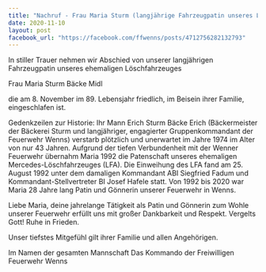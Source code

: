 ```yaml
---
title: "Nachruf - Frau Maria Sturm (langjährige Fahrzeugpatin unseres Löschfahrzeuges)"
date: 2020-11-10
layout: post
facebook_url: "https://facebook.com/ffwenns/posts/4712756282132793"
---
```


In stiller Trauer nehmen wir Abschied von unserer langjährigen Fahrzeugpatin unseres ehemaligen Löschfahrzeuges

Frau Maria Sturm
 Bäcke Midl

die am 8. November im 89. Lebensjahr friedlich, im Beisein ihrer Familie, eingeschlafen ist. 

Gedenkzeilen zur Historie:
Ihr Mann Erich Sturm Bäcke Erich (Bäckermeister der Bäckerei Sturm und langjähriger, engagierter Gruppenkommandant der Feuerwehr Wenns) verstarb plötzlich und unerwartet im Jahre 1974 im Alter von nur 43 Jahren.
Aufgrund der tiefen Verbundenheit mit der Wenner Feuerwehr übernahm Maria 1992 die Patenschaft unseres ehemaligen Mercedes-Löschfahrzeuges (LFA).
Die Einweihung des LFA fand am 25. August 1992 unter dem damaligen Kommandant ABI Siegfried Fadum und Kommandant-Stellvertreter BI Josef Hafele statt.
Von 1992 bis 2020 war Maria 28 Jahre lang Patin und Gönnerin unserer Feuerwehr in Wenns.

Liebe Maria, deine jahrelange Tätigkeit als Patin und Gönnerin zum Wohle unserer Feuerwehr erfüllt uns mit großer Dankbarkeit und Respekt. Vergelts Gott! Ruhe in Frieden. 

Unser tiefstes Mitgefühl gilt ihrer Familie und allen Angehörigen.

Im Namen der gesamten Mannschaft
Das Kommando der Freiwilligen Feuerwehr Wenns